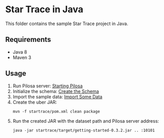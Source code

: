 # Star Trace in Java

This folder contains the sample Star Trace project in Java.

## Requirements

* Java 8
* Maven 3

## Usage

1. Run Pilosa server: [Starting Pilosa](https://www.pilosa.com/docs/getting-started/#starting-pilosa)
2. Initialize the schema: [Create the Schema](https://www.pilosa.com/docs/getting-started/#create-the-schema)
3. Import the sample data: [Import Some Data](https://www.pilosa.com/docs/getting-started/#import-some-data)
4. Create the uber JAR:
    ```
    mvn -f startrace/pom.xml clean package
    ```
5. Run the created JAR with the dataset path and Pilosa server address:
    ```
    java -jar startrace/target/getting-started-0.3.2.jar .. :10101
